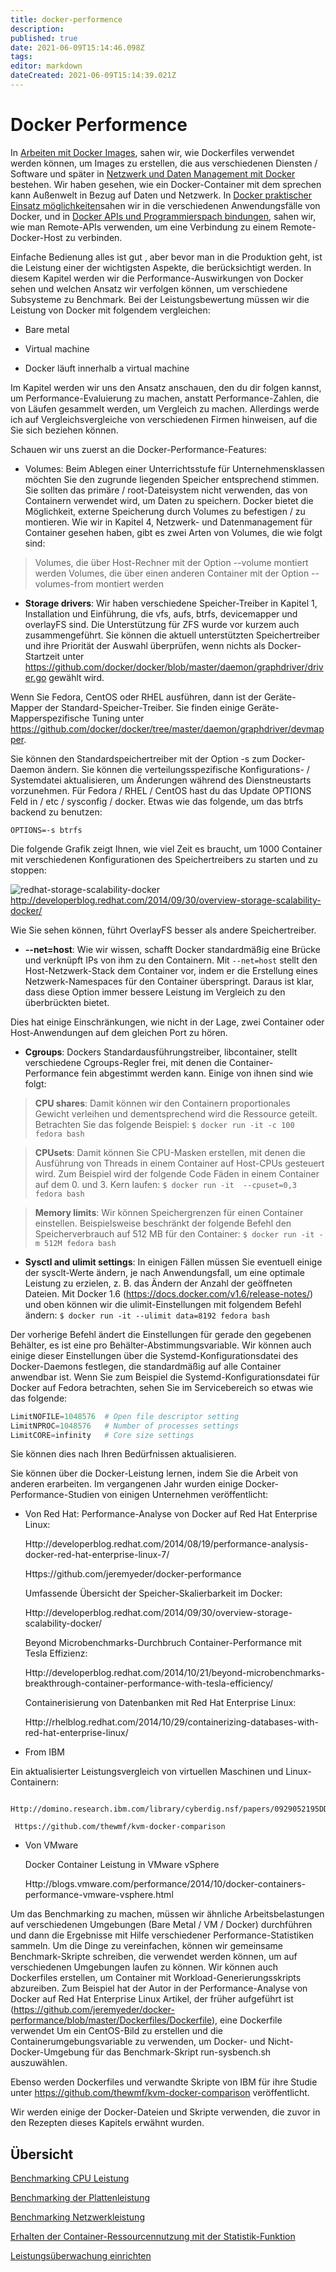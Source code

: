 ```yaml
---
title: docker-performence
description: 
published: true
date: 2021-06-09T15:14:46.098Z
tags: 
editor: markdown
dateCreated: 2021-06-09T15:14:39.021Z
---
```


# Docker Performence

In [Arbeiten mit Docker Images](../docker-arbeiten-mit-docker-images), sahen wir, wie Dockerfiles verwendet werden können, um Images zu erstellen, die aus verschiedenen Diensten / Software und später in [Netzwerk und Daten Management mit Docker](../docker-daten-mgmnt) bestehen. Wir haben gesehen, wie ein Docker-Container mit dem sprechen kann Außenwelt in Bezug auf Daten und Netzwerk. In [Docker praktischer Einsatz möglichkeiten](../docker-praktischer-einsatz)sahen wir in die verschiedenen Anwendungsfälle von Docker, und in [Docker APIs und Programmierspach bindungen](../docker-api-programmierung), sahen wir, wie man Remote-APIs verwenden, um eine Verbindung zu einem Remote-Docker-Host zu verbinden.

Einfache Bedienung alles ist gut , aber bevor man in die Produktion geht, ist die Leistung einer der wichtigsten Aspekte, die berücksichtigt werden. In diesem Kapitel werden wir die Performance-Auswirkungen von Docker sehen und welchen Ansatz wir verfolgen können, um verschiedene Subsysteme zu Benchmark. 
Bei der Leistungsbewertung müssen wir die Leistung von Docker mit folgendem vergleichen:

* Bare metal

* Virtual machine

* Docker läuft innerhalb a virtual machine

Im Kapitel werden wir uns den Ansatz anschauen, den du dir folgen kannst, um Performance-Evaluierung zu machen, anstatt Performance-Zahlen, die von Läufen gesammelt werden, um Vergleich zu machen. Allerdings werde ich auf Vergleichsvergleiche von verschiedenen Firmen hinweisen, auf die Sie sich beziehen können.

Schauen wir uns zuerst an die Docker-Performance-Features:

* Volumes: Beim Ablegen einer Unterrichtsstufe für Unternehmensklassen möchten Sie den zugrunde liegenden Speicher entsprechend stimmen. Sie sollten das primäre / root-Dateisystem nicht verwenden, das von Containern verwendet wird, um Daten zu speichern. Docker bietet die Möglichkeit, externe Speicherung durch Volumes zu befestigen / zu montieren. Wie wir in Kapitel 4, Netzwerk- und Datenmanagement für Container gesehen haben, gibt es zwei Arten von Volumes, die wie folgt sind:

> Volumes, die über Host-Rechner mit der Option --volume montiert werden
> Volumes, die über einen anderen Container mit der Option --volumes-from montiert werden

* **Storage drivers**: Wir haben verschiedene Speicher-Treiber in Kapitel 1, Installation und Einführung, die vfs, aufs, btrfs, devicemapper und overlayFS sind. Die Unterstützung für ZFS wurde vor kurzem auch zusammengeführt. Sie können die aktuell unterstützten Speichertreiber und ihre Priorität der Auswahl überprüfen, wenn nichts als Docker-Startzeit unter https://github.com/docker/docker/blob/master/daemon/graphdriver/driver.go gewählt wird.

Wenn Sie Fedora, CentOS oder RHEL ausführen, dann ist der Geräte-Mapper der Standard-Speicher-Treiber. Sie finden einige Geräte-Mapperspezifische Tuning unter https://github.com/docker/docker/tree/master/daemon/graphdriver/devmapper.

Sie können den Standardspeichertreiber mit der Option -s zum Docker-Daemon ändern. Sie können die verteilungsspezifische Konfigurations- / Systemdatei aktualisieren, um Änderungen während des Dienstneustarts vorzunehmen. Für Fedora / RHEL / CentOS hast du das Update OPTIONS Feld in / etc / sysconfig / docker. Etwas wie das folgende, um das btrfs backend zu benutzen:

`OPTIONS=-s btrfs`

Die folgende Grafik zeigt Ihnen, wie viel Zeit es braucht, um 1000 Container mit verschiedenen Konfigurationen des Speichertreibers zu starten und zu stoppen:

![redhat-storage-scalability-docker](https://www.packtpub.com/graphics/9781788297615/graphics/4862OS_07_01.jpg)
http://developerblog.redhat.com/2014/09/30/overview-storage-scalability-docker/

Wie Sie sehen können, führt OverlayFS besser als andere Speichertreiber.

* **--net=host**: Wie wir wissen, schafft Docker standardmäßig eine Brücke und verknüpft IPs von ihm zu den Containern. Mit `--net=host` stellt den Host-Netzwerk-Stack dem Container vor, indem er die Erstellung eines Netzwerk-Namespaces für den Container überspringt. Daraus ist klar, dass diese Option immer bessere Leistung im Vergleich zu den überbrückten bietet.

Dies hat einige Einschränkungen, wie nicht in der Lage, zwei Container oder Host-Anwendungen auf dem gleichen Port zu hören.

* **Cgroups**: Dockers Standardausführungstreiber, libcontainer, stellt verschiedene Cgroups-Regler frei, mit denen die Container-Performance fein abgestimmt werden kann. Einige von ihnen sind wie folgt:

> **CPU shares**: Damit können wir den Containern proportionales Gewicht verleihen und dementsprechend wird die Ressource geteilt. Betrachten Sie das folgende Beispiel:
> `$ docker run -it -c 100 fedora bash`

> **CPUsets**: Damit können Sie CPU-Masken erstellen, mit denen die Ausführung von Threads in einem Container auf Host-CPUs gesteuert wird. Zum Beispiel wird der folgende Code Fäden in einem Container auf dem 0. und 3. Kern laufen:
> `$ docker run -it  --cpuset=0,3 fedora bash`

> **Memory limits**: Wir können Speichergrenzen für einen Container einstellen. Beispielsweise beschränkt der folgende Befehl den Speicherverbrauch auf 512 MB für den Container:
> `$ docker run -it -m 512M fedora bash`

* **Sysctl and ulimit settings**: In einigen Fällen müssen Sie eventuell einige der sysclt-Werte ändern, je nach Anwendungsfall, um eine optimale Leistung zu erzielen, z. B. das Ändern der Anzahl der geöffneten Dateien. Mit Docker 1.6 (https://docs.docker.com/v1.6/release-notes/) und oben können wir die ulimit-Einstellungen mit folgendem Befehl ändern:
  `$ docker run -it --ulimit data=8192 fedora bash`

Der vorherige Befehl ändert die Einstellungen für gerade den gegebenen Behälter, es ist eine pro Behälter-Abstimmungsvariable. Wir können auch einige dieser Einstellungen über die Systemd-Konfigurationsdatei des Docker-Daemons festlegen, die standardmäßig auf alle Container anwendbar ist. Wenn Sie zum Beispiel die Systemd-Konfigurationsdatei für Docker auf Fedora betrachten, sehen Sie im Servicebereich so etwas wie das folgende:

```s
LimitNOFILE=1048576  # Open file descriptor setting
LimitNPROC=1048576   # Number of processes settings
LimitCORE=infinity   # Core size settings
```

Sie können dies nach Ihren Bedürfnissen aktualisieren.

Sie können über die Docker-Leistung lernen, indem Sie die Arbeit von anderen erarbeiten. Im vergangenen Jahr wurden einige Docker-Performance-Studien von einigen Unternehmen veröffentlicht:

* Von Red Hat:
  Performance-Analyse von Docker auf Red Hat Enterprise Linux:
  
     Http://developerblog.redhat.com/2014/08/19/performance-analysis-docker-red-hat-enterprise-linux-7/
  
     Https://github.com/jeremyeder/docker-performance
  
     Umfassende Übersicht der Speicher-Skalierbarkeit im Docker:
  
     Http://developerblog.redhat.com/2014/09/30/overview-storage-scalability-docker/
  
     Beyond Microbenchmarks-Durchbruch Container-Performance mit Tesla Effizienz:
  
     Http://developerblog.redhat.com/2014/10/21/beyond-microbenchmarks-breakthrough-container-performance-with-tesla-efficiency/
  
     Containerisierung von Datenbanken mit Red Hat Enterprise Linux:
  
     Http://rhelblog.redhat.com/2014/10/29/containerizing-databases-with-red-hat-enterprise-linux/

* From IBM

Ein aktualisierter Leistungsvergleich von virtuellen Maschinen und Linux-Containern:

     Http://domino.research.ibm.com/library/cyberdig.nsf/papers/0929052195DD819C85257D2300681E7B/$File/rc25482.pdf
    
     Https://github.com/thewmf/kvm-docker-comparison

* Von VMware
  
     Docker Container Leistung in VMware vSphere
  
     Http://blogs.vmware.com/performance/2014/10/docker-containers-performance-vmware-vsphere.html

Um das Benchmarking zu machen, müssen wir ähnliche Arbeitsbelastungen auf verschiedenen Umgebungen (Bare Metal / VM / Docker) durchführen und dann die Ergebnisse mit Hilfe verschiedener Performance-Statistiken sammeln. Um die Dinge zu vereinfachen, können wir gemeinsame Benchmark-Skripte schreiben, die verwendet werden können, um auf verschiedenen Umgebungen laufen zu können. Wir können auch Dockerfiles erstellen, um Container mit Workload-Generierungsskripts abzureiben. Zum Beispiel hat der Autor in der Performance-Analyse von Docker auf Red Hat Enterprise Linux Artikel, der früher aufgeführt ist (https://github.com/jeremyeder/docker-performance/blob/master/Dockerfiles/Dockerfile), eine Dockerfile verwendet Um ein CentOS-Bild zu erstellen und die Containerumgebungsvariable zu verwenden, um Docker- und Nicht-Docker-Umgebung für das Benchmark-Skript run-sysbench.sh auszuwählen.

Ebenso werden Dockerfiles und verwandte Skripte von IBM für ihre Studie unter https://github.com/thewmf/kvm-docker-comparison veröffentlicht.

Wir werden einige der Docker-Dateien und Skripte verwenden, die zuvor in den Rezepten dieses Kapitels erwähnt wurden.

## Übersicht

[Benchmarking CPU Leistung](../docker-performence-cpu)

[Benchmarking der Plattenleistung](../docker-performence-plattenleistung)

[Benchmarking Netzwerkleistung](../docker-performence-netzwerkleistung)

[Erhalten der Container-Ressourcennutzung mit der Statistik-Funktion](../docker-performence-container-ressourcennutzung)

[Leistungsüberwachung einrichten](../docker-performence-leistungsueberwachung)
